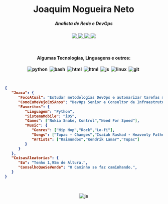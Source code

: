 <h1 align="center">Joaquim Nogueira Neto</h1>

<h5 align="center">Analista de Rede e DevOps</h5>

<p align="center">
	<a href="https://gist.github.com/ninguemns">
		<img src="https://img.shields.io/badge/-Gists-000?style=for-the-badge&logo=Github&logoColor=white" />
	</a>
	<a href="mailto:netonetworks@proton.me">
		<img src="https://img.shields.io/badge/protonmail-%238B89CC.svg?&style=for-the-badge&logo=protonmail&logoColor=white" />
	</a>
  <a href="mailto:netonetworks@gmail.com">
	  <img src="https://img.shields.io/badge/gmail-%238B89CC.svg?&style=for-the-badge&logo=gmail&logoColor=white" />
	</a>
	<a href="https://www.linkedin.com/in/joaquimnogueiraneto/">
		<img src="https://img.shields.io/badge/-LinkedIn-%230077B5?style=for-the-badge&logo=linkedin&logoColor=white" />
	</a>	
</p>
<br>

<h4 align="center">Algumas Tecnologias, Linguagens e outros:<h4/>
	
<p align="center">
	<img src="https://img.shields.io/badge/python%20-%2314354C.svg?&style=for-the-badge&logo=python&logoColor=white" alt="python" />&nbsp;
	<img src="https://img.shields.io/badge/shell_script%20-%23121011.svg?&style=for-the-badge&logo=gnu-bash&logoColor=white" alt="bash" />&nbsp;
	<img src="https://img.shields.io/badge/HTML-239120?style=for-the-badge&logo=html5&logoColor=white" alt="html" />&nbsp;
	<img src="https://img.shields.io/badge/CSS-3498DB?&style=for-the-badge&logo=css3&logoColor=white" alt="html" />&nbsp;
	<img src="https://img.shields.io/badge/JavaScript-F7DF1E?style=for-the-badge&logo=javascript&logoColor=black" alt="js" />&nbsp;
	<img src="https://img.shields.io/badge/Linux-FCC624?style=for-the-badge&logo=linux&logoColor=black" alt="linux" />&nbsp;
	<img src="https://img.shields.io/badge/git-F05032?style=for-the-badge&logo=git&logoColor=white" alt="git" />&nbsp;
</p>

</br>

<!--START_SECTION:mydata-->

```json
{
   "Joaca": {
      "FocoAtual": "Estudar metodologias DevOps e automarizar tarefas massantes com Python",
      "ComoEuMeVejoEm5Anos": "DevOps Senior e Consultor de Infraestrutura",
      "Favoritos": {
         "Linguagem": "Python",
         "SistemaMobile": "iOS",
         "Games": ["Nokia Snake, Control","Need For Speed"],
         "Music": {
            "Genres": ["Hip Hop","Rock","Lo-fi"],
            "Songs": ["Tupac - Changes","Isaiah Rashad - Heavenly Father"],
            "Artists": ["Raimundos","Kendrik Lamar","Tupac"]
         }
      }
   },
   "CoisasAleatorias": {
      "Eu": "Tenho 1,95m de Altura.",
      "ConselhoQueSeVende": "O Caminho se faz caminhando.",
   }
}
```

<!--END_SECTION:mydata-->

<br>

<!--START_SECTION:waka-->

<p align="center">
	<img src="https://komarev.com/ghpvc/?username=ninguemns&style=flat-squar" alt="js" />
</p>
